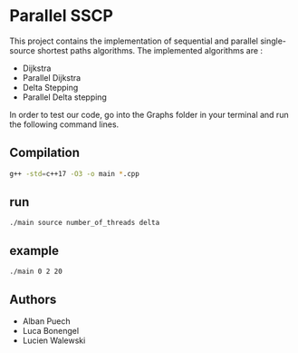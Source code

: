 # Parallel SSCP

This project contains the implementation of sequential and parallel single-source shortest paths algorithms.
The implemented algorithms are : 
- Dijkstra
- Parallel Dijkstra
- Delta Stepping
- Parallel Delta stepping 

In order to test our code, go into the Graphs folder in your terminal and run the following command lines.

## Compilation

```bash
g++ -std=c++17 -O3 -o main *.cpp
```


## run 
```
./main source number_of_threads delta 
```
## example 
```
./main 0 2 20
```


## Authors
- Alban Puech
- Luca Bonengel
- Lucien Walewski
